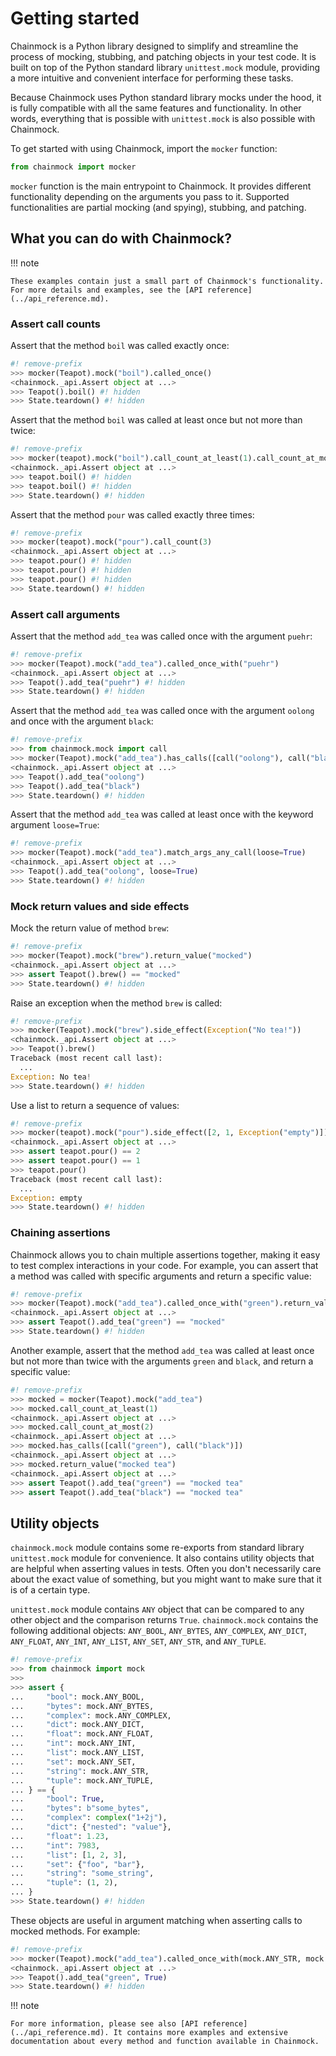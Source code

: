 # Getting started

Chainmock is a Python library designed to simplify and streamline the process of mocking, stubbing, and patching objects in your test code. It is built on top of the Python standard library `unittest.mock` module, providing a more intuitive and convenient interface for performing these tasks.

Because Chainmock uses Python standard library mocks under the hood, it is fully compatible with all the same features and functionality. In other words, everything that is possible with `unittest.mock` is also possible with Chainmock.

To get started with using Chainmock, import the `mocker` function:

```python
from chainmock import mocker
```

`mocker` function is the main entrypoint to Chainmock. It provides different functionality depending on the arguments you pass to it. Supported functionalities are partial mocking (and spying), stubbing, and patching.

## What you can do with Chainmock?

!!! note

    These examples contain just a small part of Chainmock's functionality. For more details and examples, see the [API reference](../api_reference.md).

### Assert call counts

Assert that the method `boil` was called exactly once:

```python
#! remove-prefix
>>> mocker(Teapot).mock("boil").called_once()
<chainmock._api.Assert object at ...>
>>> Teapot().boil() #! hidden
>>> State.teardown() #! hidden

```

Assert that the method `boil` was called at least once but not more than twice:

```python
#! remove-prefix
>>> mocker(teapot).mock("boil").call_count_at_least(1).call_count_at_most(2)
<chainmock._api.Assert object at ...>
>>> teapot.boil() #! hidden
>>> teapot.boil() #! hidden
>>> State.teardown() #! hidden

```

Assert that the method `pour` was called exactly three times:

```python
#! remove-prefix
>>> mocker(teapot).mock("pour").call_count(3)
<chainmock._api.Assert object at ...>
>>> teapot.pour() #! hidden
>>> teapot.pour() #! hidden
>>> teapot.pour() #! hidden
>>> State.teardown() #! hidden

```

### Assert call arguments

Assert that the method `add_tea` was called once with the argument `puehr`:

```python
#! remove-prefix
>>> mocker(Teapot).mock("add_tea").called_once_with("puehr")
<chainmock._api.Assert object at ...>
>>> Teapot().add_tea("puehr") #! hidden
>>> State.teardown() #! hidden

```

Assert that the method `add_tea` was called once with the argument `oolong` and once with the argument `black`:

```python
#! remove-prefix
>>> from chainmock.mock import call
>>> mocker(Teapot).mock("add_tea").has_calls([call("oolong"), call("black")])
<chainmock._api.Assert object at ...>
>>> Teapot().add_tea("oolong")
>>> Teapot().add_tea("black")
>>> State.teardown() #! hidden

```

Assert that the method `add_tea` was called at least once with the keyword argument `loose=True`:

```python
#! remove-prefix
>>> mocker(Teapot).mock("add_tea").match_args_any_call(loose=True)
<chainmock._api.Assert object at ...>
>>> Teapot().add_tea("oolong", loose=True)
>>> State.teardown() #! hidden

```

### Mock return values and side effects

Mock the return value of method `brew`:

```python
#! remove-prefix
>>> mocker(Teapot).mock("brew").return_value("mocked")
<chainmock._api.Assert object at ...>
>>> assert Teapot().brew() == "mocked"
>>> State.teardown() #! hidden

```

Raise an exception when the method `brew` is called:

```python
#! remove-prefix
>>> mocker(Teapot).mock("brew").side_effect(Exception("No tea!"))
<chainmock._api.Assert object at ...>
>>> Teapot().brew()
Traceback (most recent call last):
  ...
Exception: No tea!
>>> State.teardown() #! hidden

```

Use a list to return a sequence of values:

```python
#! remove-prefix
>>> mocker(teapot).mock("pour").side_effect([2, 1, Exception("empty")])
<chainmock._api.Assert object at ...>
>>> assert teapot.pour() == 2
>>> assert teapot.pour() == 1
>>> teapot.pour()
Traceback (most recent call last):
  ...
Exception: empty
>>> State.teardown() #! hidden

```

### Chaining assertions

Chainmock allows you to chain multiple assertions together, making it easy to test complex interactions in your code. For example, you can assert that a method was called with specific arguments and return a specific value:

```python
#! remove-prefix
>>> mocker(Teapot).mock("add_tea").called_once_with("green").return_value("mocked")
<chainmock._api.Assert object at ...>
>>> assert Teapot().add_tea("green") == "mocked"
>>> State.teardown() #! hidden

```

Another example, assert that the method `add_tea` was called at least once but not more than twice with the arguments `green` and `black`, and return a specific value:

```python
#! remove-prefix
>>> mocked = mocker(Teapot).mock("add_tea")
>>> mocked.call_count_at_least(1)
<chainmock._api.Assert object at ...>
>>> mocked.call_count_at_most(2)
<chainmock._api.Assert object at ...>
>>> mocked.has_calls([call("green"), call("black")])
<chainmock._api.Assert object at ...>
>>> mocked.return_value("mocked tea")
<chainmock._api.Assert object at ...>
>>> assert Teapot().add_tea("green") == "mocked tea"
>>> assert Teapot().add_tea("black") == "mocked tea"

```

## Utility objects

`chainmock.mock` module contains some re-exports from standard library `unittest.mock` module for convenience. It also contains utility objects that are helpful when asserting values in tests. Often you don't necessarily care about the exact value of something, but you might want to make sure that it is of a certain type.

`unittest.mock` module contains `ANY` object that can be compared to any other object and the comparison returns `True`. `chainmock.mock` contains the following additional objects: `ANY_BOOL`, `ANY_BYTES`, `ANY_COMPLEX`, `ANY_DICT`, `ANY_FLOAT`, `ANY_INT`, `ANY_LIST`, `ANY_SET`, `ANY_STR`, and `ANY_TUPLE`.

```python
#! remove-prefix
>>> from chainmock import mock
>>>
>>> assert {
...     "bool": mock.ANY_BOOL,
...     "bytes": mock.ANY_BYTES,
...     "complex": mock.ANY_COMPLEX,
...     "dict": mock.ANY_DICT,
...     "float": mock.ANY_FLOAT,
...     "int": mock.ANY_INT,
...     "list": mock.ANY_LIST,
...     "set": mock.ANY_SET,
...     "string": mock.ANY_STR,
...     "tuple": mock.ANY_TUPLE,
... } == {
...     "bool": True,
...     "bytes": b"some_bytes",
...     "complex": complex("1+2j"),
...     "dict": {"nested": "value"},
...     "float": 1.23,
...     "int": 7983,
...     "list": [1, 2, 3],
...     "set": {"foo", "bar"},
...     "string": "some_string",
...     "tuple": (1, 2),
... }
>>> State.teardown() #! hidden

```

These objects are useful in argument matching when asserting calls to mocked methods. For example:

```python
#! remove-prefix
>>> mocker(Teapot).mock("add_tea").called_once_with(mock.ANY_STR, mock.ANY_BOOL)
<chainmock._api.Assert object at ...>
>>> Teapot().add_tea("green", True)
>>> State.teardown() #! hidden

```

!!! note

    For more information, please see also [API reference](../api_reference.md). It contains more examples and extensive documentation about every method and function available in Chainmock.
